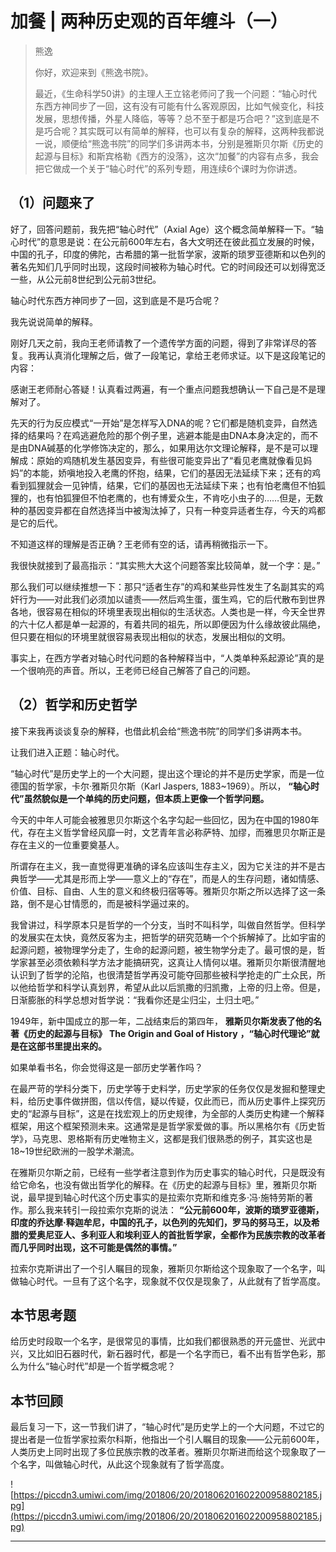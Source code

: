 # 加餐 | 两种历史观的百年缠斗（一）

> 熊逸
> 
> 你好，欢迎来到《熊逸书院》。
> 
> 最近，《生命科学50讲》的主理人王立铭老师问了我一个问题：“轴心时代东西方神同步了一回，这有没有可能有什么客观原因，比如气候变化，科技发展，思想传播，外星人降临，等等？总不至于都是巧合吧？”这到底是不是巧合呢？其实既可以有简单的解释，也可以有复杂的解释，这两种我都说一说，顺便给“熊逸书院”的同学们多讲两本书，分别是雅斯贝尔斯《历史的起源与目标》和斯宾格勒《西方的没落》，这次“加餐”的内容有点多，我会把它做成一个关于“轴心时代”的系列专题，用连续6个课时为你讲透。

## （1）问题来了

好了，回答问题前，我先把“轴心时代”（Axial Age）这个概念简单解释一下。“轴心时代”的意思是说：在公元前600年左右，各大文明还在彼此孤立发展的时候，中国的孔子，印度的佛陀，古希腊的第一批哲学家，波斯的琐罗亚德斯和以色列的著名先知们几乎同时出现，这段时间被称为轴心时代。它的时间段还可以划得宽泛一些，从公元前8世纪到公元前3世纪。

轴心时代东西方神同步了一回，这到底是不是巧合呢？

我先说说简单的解释。

刚好几天之前，我向王老师请教了一个遗传学方面的问题，得到了非常详尽的答复。我再认真消化理解之后，做了一段笔记，拿给王老师求证。以下是这段笔记的内容：

感谢王老师耐心答疑！认真看过两遍，有一个重点问题我想确认一下自己是不是理解对了。

先天的行为反应模式“一开始”是怎样写入DNA的呢？它们都是随机变异，自然选择的结果吗？在鸡逃避危险的那个例子里，逃避本能是由DNA本身决定的，而不是由DNA碱基的化学修饰决定的，那么，如果用达尔文理论解释，是不是可以理解成：原始的鸡随机发生基因变异，有些很可能变异出了“看见老鹰就像看见妈妈”的本能，娇嗔地投入老鹰的怀抱，结果，它们的基因无法延续下来；还有的鸡看到狐狸就会一见钟情，结果，它们的基因也无法延续下来；也有怕老鹰但不怕狐狸的，也有怕狐狸但不怕老鹰的，也有博爱众生，不肯吃小虫子的……但是，无数种的基因变异都在自然选择当中被淘汰掉了，只有一种变异适者生存，今天的鸡都是它的后代。

不知道这样的理解是否正确？王老师有空的话，请再稍微指示一下。

我很快就接到了最高指示：“其实熊大大这个问题答案比较简单，就一个字：是。”

那么我们可以继续推想一下：那只“适者生存”的鸡和某些异性发生了名副其实的鸡奸行为——对此我们必须加以谴责——然后鸡生蛋，蛋生鸡，它的后代散布到世界各地，很容易在相似的环境里表现出相似的生活状态。人类也是一样，今天全世界的六十亿人都是单一起源的，有着共同的祖先，所以即便因为什么缘故彼此隔绝，但只要在相似的环境里就很容易表现出相似的状态，发展出相似的文明。

事实上，在西方学者对轴心时代问题的各种解释当中，“人类单种系起源论”真的是一个很响亮的声音。所以，王老师已经自己解答了自己的问题。

## （2）哲学和历史哲学

接下来我再谈谈复杂的解释，也借此机会给“熊逸书院”的同学们多讲两本书。

让我们进入正题：轴心时代。

“轴心时代”是历史学上的一个大问题，提出这个理论的并不是历史学家，而是一位德国的哲学家，卡尔·雅斯贝尔斯（Karl Jaspers, 1883~1969）。所以， **“轴心时代”虽然貌似是一个单纯的历史问题，但本质上更像一个哲学问题。**

今天的中年人可能会被雅思贝尔斯这个名字勾起一些回忆，因为在中国的1980年代，存在主义哲学曾经风靡一时，文艺青年言必称萨特、加缪，而雅思贝尔斯正是存在主义的一位重要奠基人。

所谓存在主义，我一直觉得更准确的译名应该叫生存主义，因为它关注的并不是古典哲学——尤其是形而上学——意义上的“存在”，而是人的生存问题，诸如情感、价值、目标、自由、人生的意义和终极归宿等等。雅斯贝尔斯之所以选择了这一条路，倒不是心甘情愿的，而是被科学逼过来的。

我曾讲过，科学原本只是哲学的一个分支，当时不叫科学，叫做自然哲学。但科学的发展实在太快，竟然反客为主，把哲学的研究范畴一个个拆解掉了。比如宇宙的起源问题，被物理学分走了，生命的起源问题，被生物学分走了。最可恨的是，哲学家甚至必须依赖科学方法才能搞研究，这真让人情何以堪。雅斯贝尔斯很清醒地认识到了哲学的沦陷，也很清楚哲学再没可能夺回那些被科学抢走的广土众民，所以他给哲学和科学认真划界，希望从此以后凯撒的归凯撒，上帝的归上帝。但是，日渐膨胀的科学总想对哲学说：“我看你还是尘归尘，土归土吧。”

1949年，新中国成立的那一年，二战结束后的第四年， **雅斯贝尔斯发表了他的名著《历史的起源与目标》**  **The Origin and Goal of History**  **，“轴心时代理论”就是在这部书里提出来的。**

如果单看书名，你会觉得这是一部历史学著作吗？

在最严苛的学科分类下，历史学等于史料学，历史学家的任务仅仅是发掘和整理史料，给历史事件做拼图，信以传信，疑以传疑，仅此而已，而从历史事件上探究历史的“起源与目标”，这是在找宏观上的历史规律，为全部的人类历史构建一个解释框架，用这个框架预测未来。这通常是是哲学家爱做的事。所以黑格尔有《历史哲学》，马克思、恩格斯有历史唯物主义，这都是我们很熟悉的例子，其实这也是18~19世纪欧洲的一股学术潮流。

在雅斯贝尔斯之前，已经有一些学者注意到作为历史事实的轴心时代，只是既没有给它命名，也没有做出哲学化的解释。在《历史的起源与目标》里，雅斯贝尔斯说，最早提到轴心时代这个历史事实的是拉索尔克斯和维克多·冯·施特劳斯的著作。那么我来转引一段拉索尔克斯的说法： **“公元前600年，波斯的琐罗亚德斯，印度的乔达摩·释迦牟尼，中国的孔子，以色列的先知们，罗马的努马王，以及希腊的爱奥尼亚人、多利亚人和埃利亚人的首批哲学家，全都作为民族宗教的改革者而几乎同时出现，这不可能是偶然的事情。”**

拉索尔克斯讲出了一个引人瞩目的现象，雅斯贝尔斯给这个现象取了一个名字，叫做轴心时代。一旦有了这个名字，现象就不仅仅是现象了，从此就有了哲学高度。

## 本节思考题

给历史时段取一个名字，是很常见的事情，比如我们都很熟悉的开元盛世、光武中兴，又比如旧石器时代，新石器时代，都是一个名字而已，看不出有哲学色彩，那么为什么“轴心时代”却是一个哲学概念呢？

## 本节回顾

最后复习一下，这一节我们讲了，“轴心时代”是历史学上的一个大问题，不过它的提出者是一位哲学家拉索尔科斯，他指出一个引人瞩目的现象——公元前600年，人类历史上同时出现了多位民族宗教的改革者。雅斯贝尔斯进而给这个现象取了一个名字，叫做轴心时代，从此这个现象就有了哲学高度。

![https://piccdn3.umiwi.com/img/201806/20/201806201602200958802185.jpg](https://piccdn3.umiwi.com/img/201806/20/201806201602200958802185.jpg)

---

